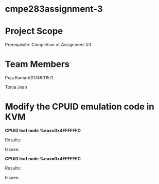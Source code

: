 # cmpe283assignment-3

# Project Scope

Prerequisite:  Completion of Assignment #3

# Team Members
Puja Kumari(017460157)

Tonja Jean



# Modify the CPUID emulation code in KVM



**CPUID leaf node %eax=0x4FFFFFFD**

Results:

Issues:

**CPUID leaf node %eax=0x4FFFFFFC**

Results:

Issues:

